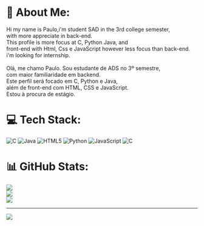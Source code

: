 # 💫 About Me:
Hi my name is Paulo,i'm student SAD in the 3rd college semester,<br>with more appreciate in back-end.<br>This profile is more focus at C, Python Java, and <br>front-end with Html, Css e JavaScript however less focus than back-end.<br>i'm looking for internship.<br><br>Olá, me chamo Paulo. Sou estudante de ADS no 3º semestre,<br>com maior familiaridade em backend. <br>Este perfil será focado em C, Python e Java,<br>além de front-end com HTML, CSS e JavaScript. <br>Estou à procura de estágio.


# 💻 Tech Stack:
![C](https://img.shields.io/badge/c-%2300599C.svg?style=for-the-badge&logo=c&logoColor=white) ![Java](https://img.shields.io/badge/java-%23ED8B00.svg?style=for-the-badge&logo=openjdk&logoColor=white) ![HTML5](https://img.shields.io/badge/html5-%23E34F26.svg?style=for-the-badge&logo=html5&logoColor=white) ![Python](https://img.shields.io/badge/python-3670A0?style=for-the-badge&logo=python&logoColor=ffdd54) ![JavaScript](https://img.shields.io/badge/javascript-%23323330.svg?style=for-the-badge&logo=javascript&logoColor=%23F7DF1E) ![C](https://img.shields.io/badge/c-%2300599C.svg?style=for-the-badge&logo=c&logoColor=white)
# 📊 GitHub Stats:
![](https://github-readme-stats.vercel.app/api?username=Paulo-back&theme=react&hide_border=false&include_all_commits=false&count_private=false)<br/>
![](https://github-readme-streak-stats.herokuapp.com/?user=Paulo-back&theme=react&hide_border=false)<br/>
![](https://github-readme-stats.vercel.app/api/top-langs/?username=Paulo-back&theme=react&hide_border=false&include_all_commits=false&count_private=false&layout=compact)

---
[![](https://visitcount.itsvg.in/api?id=Paulo-back&icon=0&color=0)](https://visitcount.itsvg.in)

